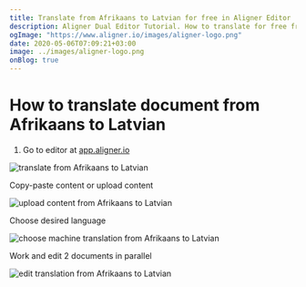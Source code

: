 ```yaml
---
title: Translate from Afrikaans to Latvian for free in Aligner Editor
description: Aligner Dual Editor Tutorial. How to translate for free from Afrikaans to Latvian. Aligner is multilingual document management platform. 
ogImage: "https://www.aligner.io/images/aligner-logo.png"
date: 2020-05-06T07:09:21+03:00
image: ../images/aligner-logo.png
onBlog: true
---
```


# How to translate document from Afrikaans to Latvian

1. Go to editor at [app.aligner.io](https://app.aligner.io "Aligner App web page")

![translate from Afrikaans to Latvian](../aligner-blank-editor.png "translate from Afrikaans to Latvian")

Copy-paste content or upload content

![upload content from Afrikaans to Latvian](../aligner-uploaded-document.png "upload content from Afrikaans to Latvian")

Choose desired language

![choose machine translation from Afrikaans to Latvian](../aligner-language-dropdown.png "choose machine translation from Afrikaans to Latvian")

Work and edit 2 documents in parallel

![edit translation from Afrikaans to Latvian](../aligner-double-sitded-editor.png "edit translation from Afrikaans to Latvian")

